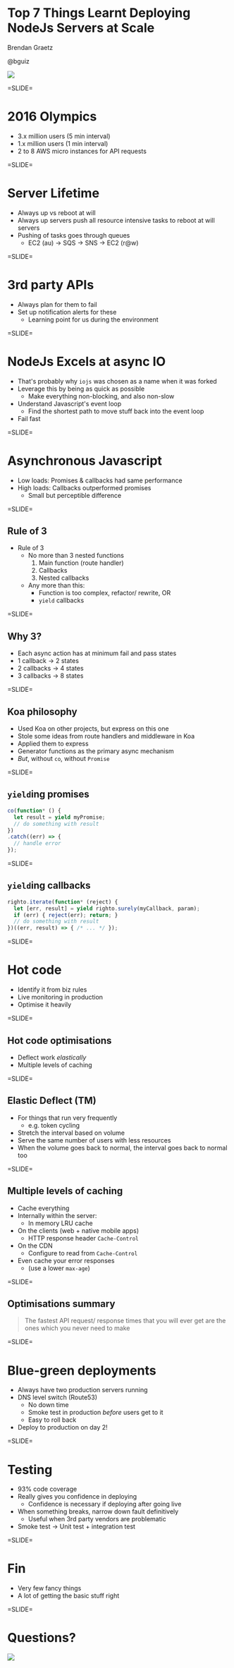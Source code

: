 # Top 7 Things Learnt Deploying NodeJs Servers at Scale

Brendan Graetz

@bguiz

![](img/qr-code-nodejs-servers-at-scale-presentation.png)

=SLIDE=

# 2016 Olympics

- 3.x million users (5 min interval)
- 1.x million users (1 min interval)
- 2 to 8 AWS micro instances for API requests

=SLIDE=

# Server Lifetime

- Always up vs reboot at will
- Always up servers push all resource intensive tasks to reboot at will servers
- Pushing of tasks goes through queues
  - EC2 (au) -> SQS -> SNS -> EC2 (r@w)

=SLIDE=

# 3rd party APIs

- Always plan for them to fail
- Set up notification alerts for these
  - Learning point for us during the environment

=SLIDE=

# NodeJs Excels at async IO

- That's probably why `iojs` was chosen as a name when it was forked
- Leverage this by being as quick as possible
  - Make everything non-blocking, and also non-slow
- Understand Javascript's event loop
  - Find the shortest path to move stuff back into the event loop
- Fail fast

=SLIDE=

# Asynchronous Javascript

- Low loads: Promises & callbacks had same performance
- High loads: Callbacks outperformed promises
  - Small but perceptible difference

=SLIDE=

## Rule of 3

- Rule of 3
  - No more than 3 nested functions
    1. Main function (route handler)
    2. Callbacks
    3. Nested callbacks
  - Any more than this:
    - Function is too complex, refactor/ rewrite, OR
    - `yield` callbacks

=SLIDE=

## Why 3?

- Each async action has at minimum fail and pass states
- 1 callback -> 2 states
- 2 callbacks -> 4 states
- 3 callbacks -> 8 states

=SLIDE=

## Koa philosophy

- Used Koa on other projects, but express on this one
- Stole some ideas from route handlers and middleware in Koa
- Applied them to express
- Generator functions as the primary async mechanism
- *But*, without `co`, without `Promise`

=SLIDE=

## `yield`ing promises

```javascript
co(function* () {
  let result = yield myPromise;
  // do something with result
})
.catch((err) => {
  // handle error
});
```

=SLIDE=

## `yield`ing callbacks

```javascript
righto.iterate(function* (reject) {
  let [err, result] = yield righto.surely(myCallback, param);
  if (err) { reject(err); return; }
  // do something with result
})((err, result) => { /* ... */ });
```

=SLIDE=

# **Hot** code

- Identify it from biz rules
- Live monitoring in production
- Optimise it heavily

=SLIDE=

## **Hot** code optimisations

- Deflect work *elastically*
- Multiple levels of caching

=SLIDE=

## Elastic Deflect (TM)

- For things that run very frequently
  - e.g. token cycling
- Stretch the interval based on volume
- Serve the same number of users with less resources
- When the volume goes back to normal,
  the interval goes back to normal too

=SLIDE=

## Multiple levels of caching

- Cache everything
- Internally within the server:
  - In memory LRU cache
- On the clients (web + native mobile apps)
  - HTTP response header `Cache-Control`
- On the CDN
  - Configure to read from `Cache-Control`
- Even cache your error responses
  - (use a lower `max-age`)

=SLIDE=

## Optimisations summary

> The fastest API request/ response times that you will ever get
> are the ones which you never need to make

=SLIDE=

# Blue-green deployments

- Always have two production servers running
- DNS level switch (Route53)
  - No down time
  - Smoke test in production *before* users get to it
  - Easy to roll back
- Deploy to production on day 2!

=SLIDE=

# Testing

- 93% code coverage
- Really gives you confidence in deploying
  - Confidence is necessary if deploying after going live
- When something breaks, narrow down fault definitively
  - Useful when 3rd party vendors are problematic
- Smoke test -> Unit test + integration test

=SLIDE=

# Fin

- Very few fancy things
- A lot of getting the basic stuff right

=SLIDE=

# Questions?

![](img/qr-code-oss-stewardship.png)
